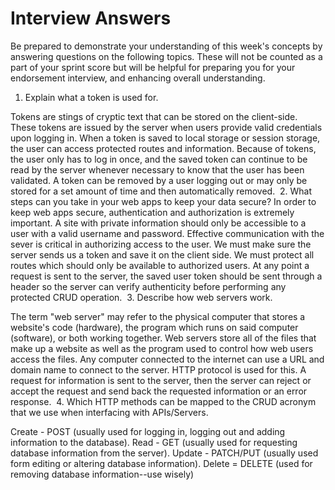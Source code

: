 # Interview Answers
Be prepared to demonstrate your understanding of this week's concepts by answering questions on the following topics. These will not be counted as a part of your sprint score but will be helpful for preparing you for your endorsement interview, and enhancing overall understanding.
​
1. Explain what a token is used for.

Tokens are stings of cryptic text that can be stored on the client-side. These tokens are issued by the server when users provide valid credentials upon logging in. When a token is saved to local storage or session storage, the user can access protected routes and information. Because of tokens, the user only has to log in once, and the saved token can continue to be read by the server whenever necessary to know that the user has been validated. A token can be removed by a user logging out or may only be stored for a set amount of time and then automatically removed.
​
2. What steps can you take in your web apps to keep your data secure?
In order to keep web apps secure, authentication and authorization is extremely important. A site with private information should only be accessible to a user with a valid username and password. Effective communication with the sever is critical in authorizing access to the user. We must make sure the server sends us a token and save it on the client side. We must protect all routes which should only be available to authorized users. At any point a request is sent to the server, the saved user token should be sent through a header so the server can verify authenticity before performing any protected CRUD operation.
​
3. Describe how web servers work.

The term "web server" may refer to the physical computer that stores a website's code (hardware), the program which runs on said computer (software), or both working together. Web servers store all of the files that make up a website as well as the program used to control how web users access the files. Any computer connected to the internet can use a URL and domain name to connect to the server. HTTP protocol is used for this. A request for information is sent to the server, then the server can reject or accept the request and send back the requested information or an error response.
​
4. Which HTTP methods can be mapped to the CRUD acronym that we use when interfacing with APIs/Servers.

Create - POST (usually used for logging in, logging out and adding information to the database). Read - GET (usually used for requesting database information from the server). Update - PATCH/PUT (usually used form editing or altering database information). Delete = DELETE (used for removing database information--use wisely)